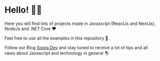 
# Hello! 🙋‍♂️ 

Here you will find lots of projects made in Javascript (ReactJs and NextJs), NodeJs and .NET Core ❤

Feel free to use all the examples in this repository 🧠.

Follow our Blog [Sopra.Dev](https://sopra.dev) and stay tuned to receive a lot of tips and all news about Javascript and technology in general 🌎

